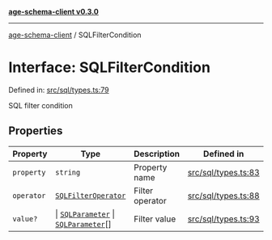 [**age-schema-client v0.3.0**](../index.md)

***

[age-schema-client](/ageSchemaClient/api-generated/index.md) / SQLFilterCondition

# Interface: SQLFilterCondition

Defined in: [src/sql/types.ts:79](https://github.com/standardbeagle/ageSchemaClient/blob/main/src/sql/types.ts#L79)

SQL filter condition

## Properties

| Property | Type | Description | Defined in |
| ------ | ------ | ------ | ------ |
| <a id="property"></a> `property` | `string` | Property name | [src/sql/types.ts:83](https://github.com/standardbeagle/ageSchemaClient/blob/main/src/sql/types.ts#L83) |
| <a id="operator"></a> `operator` | [`SQLFilterOperator`](/ageSchemaClient/api-generated/enumerations/SQLFilterOperator.md) | Filter operator | [src/sql/types.ts:88](https://github.com/standardbeagle/ageSchemaClient/blob/main/src/sql/types.ts#L88) |
| <a id="value"></a> `value?` | \| [`SQLParameter`](/ageSchemaClient/api-generated/type-aliases/SQLParameter.md) \| [`SQLParameter`](/ageSchemaClient/api-generated/type-aliases/SQLParameter.md)[] | Filter value | [src/sql/types.ts:93](https://github.com/standardbeagle/ageSchemaClient/blob/main/src/sql/types.ts#L93) |
